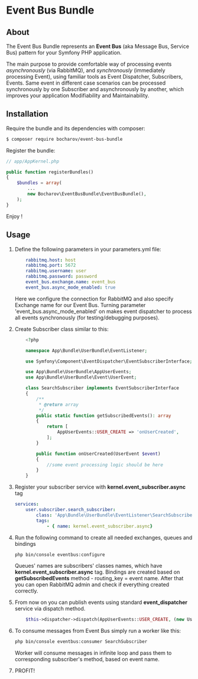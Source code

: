 # Event Bus Bundle #

## About ##

The Event Bus Bundle represents an **Event Bus** (aka Message Bus, Service Bus) pattern for your Symfony PHP application.

The main purpose to provide comfortable way of processing events *asynchronously* (via RabbitMQ), and *synchronously* (immediately processing Event), using familiar tools as Event Dispatcher, Subscribers, Events.
Same event in different case scenarios can be processed synchronously by one Subscriber and asynchronously by another, which improves your application Modifiability and Maintainability.

## Installation ##

Require the bundle and its dependencies with composer:

```bash
$ composer require bocharov/event-bus-bundle
```

Register the bundle:

```php
// app/AppKernel.php

public function registerBundles()
{
    $bundles = array(
        ...
        new Bocharov\EventBusBundle\EventBusBundle(),
    );
}
```

Enjoy !

## Usage ##

1. Define the following parameters in your parameters.yml file:

    ```yaml
        rabbitmq.host: host
        rabbitmq.port: 5672
        rabbitmq.username: user
        rabbitmq.password: password
        event_bus.exchange.name: event_bus
        event_bus.async_mode_enabled: true
    ```

    Here we configure the connection for RabbitMQ and also specify Exchange name for our Event Bus.
    Turning parameter 'event_bus.async_mode_enabled' on makes event dispatcher to process all events synchronously (for testing/debugging purposes).

2. Create Subscriber class similar to this:

    ```php
        <?php

        namespace App\Bundle\UserBundle\EventListener;

        use Symfony\Component\EventDispatcher\EventSubscriberInterface;

        use App\Bundle\UserBundle\AppUserEvents;
        use App\Bundle\UserBundle\Event\UserEvent;

        class SearchSubscriber implements EventSubscriberInterface
        {
            /**
             * @return array
             */
            public static function getSubscribedEvents(): array
            {
                return [
                    AppUserEvents::USER_CREATE => 'onUserCreated',
                ];
            }

            public function onUserCreated(UserEvent $event)
            {
                //some event processing logic should be here
            }
        }
    ```

3. Register your subscriber service with **kernel.event_subscriber.async** tag

    ```yaml
    services:
        user.subscriber.search_subscriber:
            class: 'App\Bundle\UserBundle\EventListener\SearchSubscriber'
            tags:
                - { name: kernel.event_subscriber.async}
    ```

4. Run the following command to create all needed exchanges, queues and bindings

    ```bash
    php bin/console eventbus:configure
    ```
    Queues' names are subscribers' classes names, which have **kernel.event_subscriber.async** tag.
    Bindings are created based on **getSubscribedEvents** method - routing_key = event name.
    After that you can open RabbitMQ admin and check if everything created correctly.

5. From now on you can publish events using standard **event_dispatcher** service via dispatch method.

    ```php
        $this->dispatcher->dispatch(AppUserEvents::USER_CREATE, (new UserEvent($user)));
    ```

6. To consume messages from Event Bus simply run a worker like this:

    ```bash
    php bin/console eventbus:consumer SearchSubscriber
    ```
    Worker will consume messages in infinite loop and pass them to corresponding subscriber's method, based on event name.

7. PROFIT!
